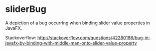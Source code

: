 # sliderBug
A depiction of a bug occurring when binding slider value properties in JavaFX.

Stackoverflow:
http://stackoverflow.com/questions/42280186/bug-in-javafx-by-binding-with-middle-man-onto-slider-value-property
